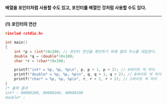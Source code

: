 #### 배열을 포인터처럼 사용할 수도 있고, 포인터를 배열인 것처럼 사용할 수도 있다. ####
____

**(1) 포인터의 연산**
```c
#includ <stdio.h>

int main()
{
	int *p = (int*)0x100; // 포인터 연산을 확인하기 위해 절대 주소를 대입한다.
	double *q = (double*)0x100;
	char *r = (char*)0x100;

	printf("int* = %p, %p, %p\n", p, p + 1, p + 2); // 4바이트 씩 차이
	printf("double* = %p, %p, %p\n", q, q + 1, q + 2); // 8바이트 씩 차이
	printf("char* = %p, %p, %p\n", r, r + 1, r + 2); // 1바이트 씩 차이	
}
/* 출력 결과
int* : 00000100, 00000104, 00000108
double* : 
```